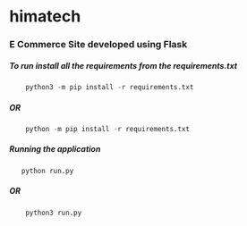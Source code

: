 # himatech
### E Commerce Site developed using Flask


##### To run install all the requirements from the **requirements.txt**
``` python
    python3 -m pip install -r requirements.txt
```
##### OR

``` python
    python -m pip install -r requirements.txt
```

##### Running the application

```python
   python run.py
```
##### OR 

``` python
    python3 run.py
```

